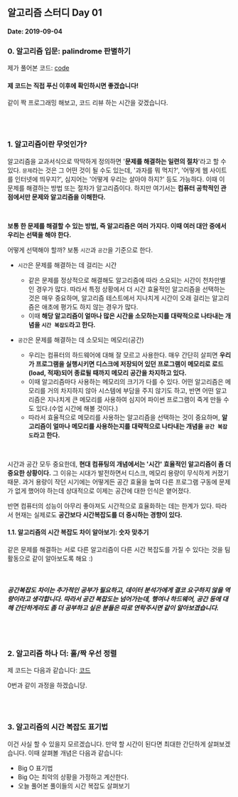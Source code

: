 ## 알고리즘 스터디 Day 01

#### Date: 2019-09-04


### 0. 알고리즘 입문: palindrome 판별하기

제가 풀어본 코드: [code](https://gist.github.com/shoark7/33a0980c65e47c02d5aacf8fc0e91069)

#### 제 코드는 직접 푸신 이후에 확인하시면 좋겠습니다!

같이 짝 프로그래밍 해보고, 코드 리뷰 하는 시간을 갖겠습니다.


<br>
<br>


### 1. 알고리즘이란 무엇인가?

알고리즘을 교과서식으로 딱딱하게 정의하면 '**문제를 해결하는 일련의 절차**'라고 할 수 있다. `문제`라는 것은 그 어떤 것이 될 수도 있는데, '과자를 뭐 먹지?', '어떻게 웹 사이트를 인터넷에 띄우지?', 심지어는 '어떻게 우리는 살아야 하지?' 등도 가능하다. 이때 이 문제를 해결하는 방법 또는 절차가 알고리즘이다. 하지만 여기서는 **컴퓨터 공학적인 관점에서만 문제와 알고리즘을 이해한다.**

<br>

**보통 한 문제를 해결할 수 있는 방법, 즉 알고리즘은 여러 가지다. 이때 여러 대안 중에서 우리는 선택을 해야 한다.**

어떻게 선택해야 할까? 보통 `시간`과 `공간`을 기준으로 한다.

* `시간`은 문제를 해결하는 데 걸리는 시간
  - 같은 문제를 정상적으로 해결해도 알고리즘에 따라 소요되는 시간이 천차만별인 경우가 많다. 따라서 특정 상황에서 더 시간 효율적인 알고리즘을 선택하는 것은 매우 중요하며, 알고리즘 테스트에서 지나치게 시간이 오래 걸리는 알고리즘은 애초에 평가도 하지 않는 경우가 많다.
  - 이때 **해당 알고리즘이 얼마나 많은 시간을 소모하는지를 대략적으로 나타내는 개념을 `시간 복잡도`라고 한다.**

* `공간`은 문제를 해결하는 데 소모되는 메모리(공간)
  - 우리는 컴퓨터의 하드웨어에 대해 잘 모르고 사용한다. 매우 간단히 살피면 **우리가 프로그램을 실행시키면 디스크에 저장되어 있던 프로그램이 메모리로 로드(load, 적재)되어 종료될 때까지 메모리 공간을 차지하고 있다.**
  - 이때 알고리즘마다 사용하는 메모리의 크기가 다를 수 있다. 어떤 알고리즘은 메모리를 거의 차지하지 않아 시스템에 부담을 주지 않기도 하고, 반면 어떤 알고리즘은 지나치게 큰 메모리를 사용하여 심지어 파이썬 프로그램이 죽게 만들 수도 있다.(수업 시간에 해볼 것이다.)
  - 따라서 효율적으로 메모리를 사용하는 알고리즘을 선택하는 것이 중요하며, **알고리즘이 얼마나 메모리를 사용하는지를 대략적으로 나타내는 개념을 `공간 복잡도`라고 한다.**

<br>

시간과 공간 모두 중요한데, **현대 컴퓨팅의 개념에서는 '시간' 효율적인 알고리즘이 좀 더 중요한 상황이다.** 그 이유는 시대가 발전하면서 디스크, 메모리 용량이 무식하게 커졌기 때문. 과거 용량이 작던 시기에는 어떻게든 공간 효율을 높여 다른 프로그램 구동에 문제가 없게 했어야 하는데 상대적으로 이제는 공간에 대한 인식은 옅어졌다.

반면 컴퓨터의 성능이 아무리 좋아져도 시간적으로 효율화하는 데는 한계가 있다. 따라서 현재는 실제로도 **공간보다 시간복잡도를 더 중시하는 경향이 있다.**


#### 1.1. 알고리즘의 시간 복잡도 차이 알아보기: 숫자 맞추기

같은 문제를 해결하는 서로 다른 알고리즘이 다른 시간 복잡도를 가질 수 있다는 것을 팀 활동으로 같이 알아보도록 해요 :)

<br>

##### 공간복잡도 차이는 추가적인 공부가 필요하고, 데이터 분석가에게 결코 요구하지 않을 역량이라고 생각합니다. 따라서 공간 복잡도는 넘어가는데, 행여나 하드웨어, 공간 등에 대해 간단하게라도 좀 더 공부하고 싶은 분들은 따로 연락주시면 같이 알아보겠습니다.


<br>
<br>


### 2. 알고리즘 하나 더: 홀/짝 우선 정렬

제 코드는 다음과 같습니다: [코드](https://gist.github.com/shoark7/d5c26b9e41f5f1f10a0b7dfe9ec624f7)

0번과 같이 과정을 하겠습니당.

<br>
<br>


### 3. 알고리즘의 시간 복잡도 표기법

이건 사실 할 수 있을지 모르겠습니다. 만약 할 시간이 된다면 최대한 간단하게 살펴보겠습니다. 이때 살펴볼 개념은 다음과 같습니다:

* Big O 표기법
* Big O는 최악의 상황을 가정하고 계산한다.
* 오늘 풀어본 풀이들의 시간 복잡도 살펴보기
